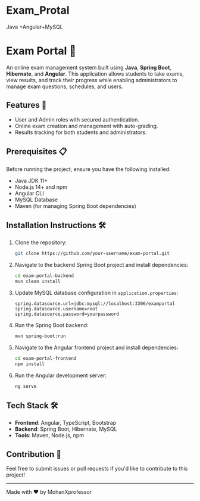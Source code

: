 # Exam_Protal
Java +Angular+MySQL
# Exam Portal 📝

An online exam management system built using **Java**, **Spring Boot**, **Hibernate**, and **Angular**. This application allows students to take exams, view results, and track their progress while enabling administrators to manage exam questions, schedules, and users.

## Features 🚀
- User and Admin roles with secured authentication.
- Online exam creation and management with auto-grading.
- Results tracking for both students and administrators.

## Prerequisites 📋
Before running the project, ensure you have the following installed:
- Java JDK 11+
- Node.js 14+ and npm
- Angular CLI
- MySQL Database
- Maven (for managing Spring Boot dependencies)

## Installation Instructions 🛠️
1. Clone the repository:
    ```bash
    git clone https://github.com/your-username/exam-portal.git
    ```

2. Navigate to the backend Spring Boot project and install dependencies:
    ```bash
    cd exam-portal-backend
    mvn clean install
    ```

3. Update MySQL database configuration in `application.properties`:
    ```properties
    spring.datasource.url=jdbc:mysql://localhost:3306/examportal
    spring.datasource.username=root
    spring.datasource.password=yourpassword
    ```

4. Run the Spring Boot backend:
    ```bash
    mvn spring-boot:run
    ```

5. Navigate to the Angular frontend project and install dependencies:
    ```bash
    cd exam-portal-frontend
    npm install
    ```

6. Run the Angular development server:
    ```bash
    ng serve
    ```

## Tech Stack 🛠️
- **Frontend**: Angular, TypeScript, Bootstrap
- **Backend**: Spring Boot, Hibernate, MySQL
- **Tools**: Maven, Node.js, npm

## Contribution 🤝
Feel free to submit issues or pull requests if you'd like to contribute to this project!


---

Made with ❤️ by MohanXprofessor
